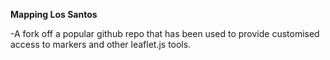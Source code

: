 **Mapping Los Santos**

-A fork off a popular github repo that has been used to provide customised access to markers and other leaflet.js tools.
